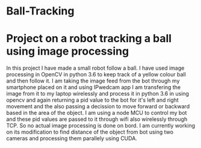 # Ball-Tracking
# Project on a robot tracking a ball using image processing
In this project I have made a small robot follow a ball. I have used image processing in OpenCV in python 3.6 to keep track of a yellow
colour ball and then follow it. I am taking the image feed from the bot through my smartphone placed on it and using IPwedcam app I am
transfering the image from it to my laptop wirelessly and process it in python 3.6 in using opencv and again returning a pid value to the 
bot for it's left and right movement and the also passing a decission to move forward or backward based in the area of the object. I am
using a node MCU to control my bot and these pid values are passed to it through wifi also wirelessly through TCP. So no actual image 
processing is done on bord. I am currently working on its modification to find distance of the object from bot using two cameras and 
processing them parallely using CUDA.

